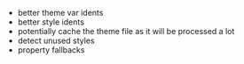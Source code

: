 - better theme var idents
- better style idents
- potentially cache the theme file as it will be processed a lot
- detect unused styles
- property fallbacks
